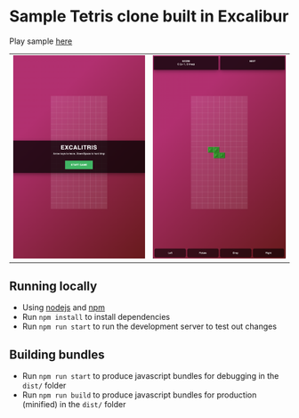 # Sample Tetris clone built in Excalibur

Play sample [here](https://chrisk-7777.github.io/excalitris/)

<table>
<tr>
<td>
<img src="./docs/screenshot1.png" />
</td>
<td>
<img src="./docs/screenshot2.png" />
</td>
</tr>
</table>

## Running locally

- Using [nodejs](https://nodejs.org/en/) and [npm](https://www.npmjs.com/)
- Run `npm install` to install dependencies
- Run `npm run start` to run the development server to test out changes

## Building bundles

- Run `npm run start` to produce javascript bundles for debugging in the `dist/` folder
- Run `npm run build` to produce javascript bundles for production (minified) in the `dist/` folder
